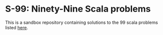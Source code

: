# S-99: Ninety-Nine Scala problems

This is a sandbox repository containing solutions to the 99 scala problems 
listed [here](http://aperiodic.net/phil/scala/s-99/).